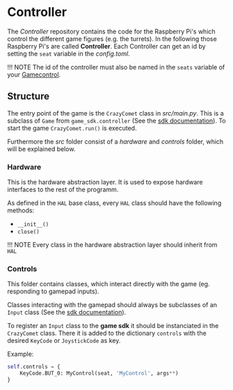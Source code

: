 # Controller

The *Controller* repository contains the code for the Raspberry Pi's which control the different game figures (e.g. the turrets). In the following those Raspberry Pi's are called **Controller**. Each Controller can get an id by setting the `seat` variable in the *config.toml*.

!!! NOTE
    The id of the controller must also be named in the `seats` variable of your [Gamecontrol](gamecontrol/index.md).

## Structure

The entry point of the game is the `CrazyComet` class in *src/main.py*. This is a subclass of `Game` from `game_sdk.controller` (See the [sdk documentation](sdk/index.md)). To start the game `CrazyComet.run()` is executed.

Furthermore the *src* folder consist of a *hardware* and *controls* folder, which will be explained below.

### Hardware

This is the hardware abstraction layer. It is used to expose hardware interfaces to the rest of the programm.

As defined in the `HAL` base class, every `HAL` class should have the following methods:

- `__init__()`
- `close()`

!!! NOTE
    Every class in the hardware abstraction layer should inherit from `HAL`

### Controls

This folder contains classes, which interact directly with the game (eg. responding to gamepad inputs).

Classes interacting with the gamepad should always be subclasses of an `Input` class (See the [sdk documentation](sdk/code-references/controller/input.md)).

To register an `Input` class to the **game sdk** it should be instanciated in the `CrazyComet` class. There it is added to the dictionary `controls` with the desired `KeyCode` or `JoystickCode` as key.

Example:

```python
self.controls = {
    KeyCode.BUT_0: MyControl(seat, 'MyControl', args**)
}
```

